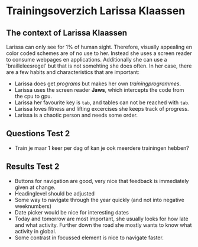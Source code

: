 # Trainingsoverzich Larissa Klaassen

## The context of Larissa Klaassen

Larissa can only see for 1% of human sight. Therefore, visually appealing en color coded schemes are of no use to her. Instead she uses a screen reader to consume webpages en applications. Additionally she can use a 'brailleleesregel' but that is not somehting she does often.
In her case, there are a few habits and characteristics that are important:

- Larissa does get _programs_ but makes her own _trainingprogrammes_.
- Larissa uses the screen reader **Jaws**, which intercepts the code from the cpu to gpu.
- Larissa her favourite key is `tab`, and tables can not be reached with `tab`.
- Larissa loves fitness and lifting excercises she keeps track of progress.
- Larissa is a chaotic person and needs some order.

## Questions Test 2

- Train je maar 1 keer per dag of kan je ook meerdere trainingen hebben?

## Results Test 2

- Buttons for navigation are good, very nice that feedback is immediately given at change.
- Headinglevel should be adjusted
- Some way to navigate through the year quickly (and not into negative weeknumbers)
- Date picker would be nice for interesting dates
- Today and tomorrow are most important, she usually looks for how late and what activity. Further down the road she mostly wants to know what activity in global.
- Some contrast in focussed element is nice to navigate faster.
